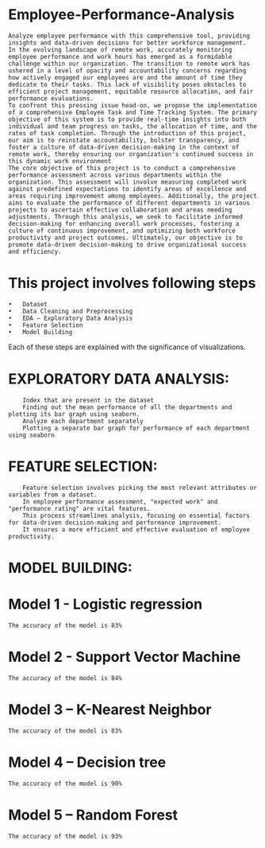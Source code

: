# Employee-Performance-Analysis
    Analyze employee performance with this comprehensive tool, providing insights and data-driven decisions for better workforce management.
    In the evolving landscape of remote work, accurately monitoring employee performance and work hours has emerged as a formidable challenge within our organization. The transition to remote work has ushered in a level of opacity and accountability concerns regarding how actively engaged our employees are and the amount of time they dedicate to their tasks. This lack of visibility poses obstacles to efficient project management, equitable resource allocation, and fair performance evaluations.
    To confront this pressing issue head-on, we propose the implementation of a comprehensive Employee Task and Time Tracking System. The primary objective of this system is to provide real-time insights into both individual and team progress on tasks, the allocation of time, and the rates of task completion. Through the introduction of this project, our aim is to reinstate accountability, bolster transparency, and foster a culture of data-driven decision-making in the context of remote work, thereby ensuring our organization's continued success in this dynamic work environment
    The core objective of this project is to conduct a comprehensive performance assessment across various departments within the organization. This assessment will involve measuring completed work against predefined expectations to identify areas of excellence and areas requiring improvement among employees. Additionally, the project aims to evaluate the performance of different departments in various projects to ascertain effective collaboration and areas needing adjustments. Through this analysis, we seek to facilitate informed decision-making for enhancing overall work processes, fostering a culture of continuous improvement, and optimizing both workforce productivity and project outcomes. Ultimately, our objective is to promote data-driven decision-making to drive organizational success and efficiency.
# This project involves following steps
    •	Dataset
    •	Data Cleaning and Preprocessing
    •	EDA – Exploratory Data Analysis
    •	Feature Selection
    •	Model Building
Each of these steps are explained with the significance of visualizations.

# EXPLORATORY DATA ANALYSIS:
        Index that are present in the dataset
        Finding out the mean performance of all the departments and plotting its bar graph using seaborn.
        Analyze each department separately
        Plotting a separate bar graph for performance of each department using seaborn
 
# FEATURE SELECTION:
        Feature selection involves picking the most relevant attributes or variables from a dataset. 
        In employee performance assessment, "expected work" and "performance rating" are vital features.
        This process streamlines analysis, focusing on essential factors for data-driven decision-making and performance improvement. 
        It ensures a more efficient and effective evaluation of employee productivity.

# MODEL BUILDING:
# Model 1 - Logistic regression
    The accuracy of the model is 83%  
# Model 2 - Support Vector Machine
    The accuracy of the model is 84%
# Model 3 – K-Nearest Neighbor 
    The accuracy of the model is 83%
# Model 4 – Decision tree
    The accuracy of the model is 90%
# Model 5 – Random Forest
    The accuracy of the model is 93%
 

